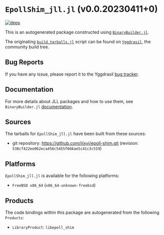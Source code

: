 # `EpollShim_jll.jl` (v0.0.20230411+0)

[![deps](https://juliahub.com/docs/EpollShim_jll/deps.svg)](https://juliahub.com/ui/Packages/EpollShim_jll/9JxHH?page=2)

This is an autogenerated package constructed using [`BinaryBuilder.jl`](https://github.com/JuliaPackaging/BinaryBuilder.jl).

The originating [`build_tarballs.jl`](https://github.com/JuliaPackaging/Yggdrasil/blob/6fc2896950bac136858cc4ae29f559e92f4ee873/E/EpollShim/build_tarballs.jl) script can be found on [`Yggdrasil`](https://github.com/JuliaPackaging/Yggdrasil/), the community build tree.

## Bug Reports

If you have any issue, please report it to the Yggdrasil [bug tracker](https://github.com/JuliaPackaging/Yggdrasil/issues).

## Documentation

For more details about JLL packages and how to use them, see `BinaryBuilder.jl` [documentation](https://docs.binarybuilder.org/stable/jll/).

## Sources

The tarballs for `EpollShim_jll.jl` have been built from these sources:

* git repository: https://github.com/jiixyj/epoll-shim.git (revision: `538cf422ee062eca456c5455f666ae5c41c3c519`)

## Platforms

`EpollShim_jll.jl` is available for the following platforms:

* `FreeBSD x86_64` (`x86_64-unknown-freebsd`)

## Products

The code bindings within this package are autogenerated from the following `Products`:

* `LibraryProduct`: `libepoll_shim`
